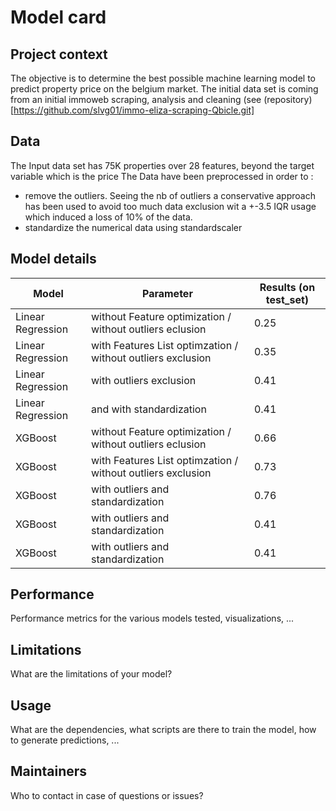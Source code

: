 # Model card

## Project context

The objective is to determine the best possible machine learning model to predict property price on the belgium market. The initial data set is coming from  an initial immoweb scraping,  analysis and cleaning (see (repository)[https://github.com/slvg01/immo-eliza-scraping-Qbicle.git]

## Data
The Input data set has 75K properties over 28 features, beyond the target variable which is the price 
The Data have been preprocessed in order to : 
- remove the outliers. Seeing the nb of outliers a conservative approach has been used to avoid too much data exclusion  wit a +-3.5 IQR usage which induced a loss of 10% of the data.
- standardize the numerical data using standardscaler

## Model details
|Model                     | Parameter                                                             | Results (on test_set) |
| ------------------------ | --------------------------------------------------------------------- | ----------------------|
| Linear Regression        | without Feature optimization / without outliers eclusion              | 0.25                  |
| Linear Regression        | with Features List optimzation / without outliers  exclusion          | 0.35                  |
| Linear Regression        | with outliers  exclusion                                              | 0.41                  |
| Linear Regression        | and with standardization                                              | 0.41                  |
| XGBoost                  | without Feature optimization / without outliers eclusion              | 0.66                  |
| XGBoost                  | with Features List optimzation / without outliers  exclusion          | 0.73                  |
| XGBoost                  | with outliers and standardization                                     | 0.76                  |
| XGBoost                  | with outliers and standardization                                     | 0.41                  |
| XGBoost                  | with outliers and standardization                                     | 0.41                  |




## Performance

Performance metrics for the various models tested, visualizations, ...

## Limitations

What are the limitations of your model?

## Usage

What are the dependencies, what scripts are there to train the model, how to generate predictions, ...

## Maintainers

Who to contact in case of questions or issues?

